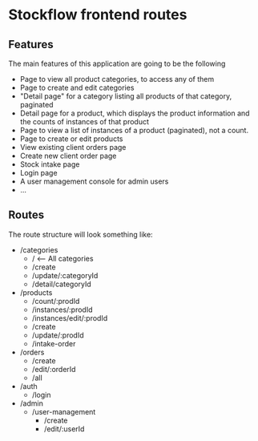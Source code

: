 # Stockflow frontend routes

## Features

The main features of this application are going to be the following

- Page to view all product categories, to access any of them
- Page to create and edit categories
- "Detail page" for a category listing all products of that category, paginated
- Detail page for a product, which displays the product information and the counts of instances of that product
- Page to view a list of instances of a product (paginated), not a count.
- Page to create or edit products
- View existing client orders page
- Create new client order page
- Stock intake page
- Login page
- A user management console for admin users
- ...

## Routes

The route structure will look something like:

- /categories
  - /  <-- All categories
  - /create
  - /update/:categoryId
  - /detail/categoryId
- /products
  - /count/:prodId
  - /instances/:prodId
  - /instances/edit/:prodId
  - /create
  - /update/:prodId
  - /intake-order
- /orders
  - /create
  - /edit/:orderId
  - /all
- /auth
  - /login
- /admin
  - /user-management
    - /create
    - /edit/:userId
